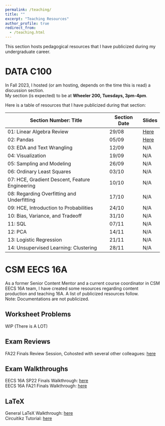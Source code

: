 ```yaml
---
permalink: /teaching/
title: ""
excerpt: "Teaching Resources"
author_profile: true
redirect_from: 
  - /teaching.html
---
```

This section hosts pedagogical resources that I have publicized during my undergraduate career.

DATA C100
======
In Fall 2023, I hosted (or am hosting, depends on the time this is read) a discussion section.\
My section (is expected) to be at **Wheeler 200, Tuesdays, 3pm-4pm**.

Here is a table of resources that I have publicized during that section: 

| Section Number: Title                          | Section Date | Slides                                                                                                       |
|------------------------------------------------|--------------|--------------------------------------------------------------------------------------------------------------|
| 01: Linear Algebra Review                      | 29/08        | [Here](https://docs.google.com/presentation/d/1ZJ0uoHzahc0umzERgyuK9V8q22DwdqhDs120gNS7ZQA/edit?usp=sharing) |
| 02: Pandas                                     | 05/09        | [Here](https://docs.google.com/presentation/d/1RRDPAJHOfQ7HsoZ3FYzPFZQFM2NnuYEtUOYgFADWWWs/edit?usp=sharing) |
| 03: EDA and Text Wrangling                     | 12/09        | N/A                                                                                                          |
| 04: Visualization                              | 19/09        | N/A                                                                                                          |
| 05: Sampling and Modeling                      | 26/09        | N/A                                                                                                          |
| 06: Ordinary Least Squares                     | 03/10        | N/A                                                                                                          |
| 07: HCE, Gradient Descent, Feature Engineering | 10/10        | N/A                                                                                                          |
| 08: Regarding Overfitting and Underfitting     | 17/10        | N/A                                                                                                          |
| 09: HCE, Introduction to Probabilities         | 24/10        | N/A                                                                                                          |
| 10: Bias, Variance, and Tradeoff               | 31/10        | N/A                                                                                                          |
| 11: SQL                                        | 07/11        | N/A                                                                                                          |
| 12: PCA                                        | 14/11        | N/A                                                                                                          |
| 13: Logistic Regression                        | 21/11        | N/A                                                                                                          |
| 14: Unsupervised Learning: Clustering          | 28/11        | N/A                                                                                                          |

CSM EECS 16A
======
As a former Senior Content Mentor and a current course coordinator in CSM EECS 16A team, I have created some resources
regarding content production and teaching 16A. A list of publicized resources follow.\
Note: Documentations are not publicized.
## Worksheet Problems
WIP (There is A LOT)

## Exam Reviews
FA22 Finals Review Session, Cohosted with several other colleagues: [here](https://www.youtube.com/watch?v=fTJHXGv5iUM)

## Exam Walkthroughs
EECS 16A SP22 Finals Walkthrough: [here](https://www.youtube.com/watch?v=EKBL9izmfgg&list=PL2Zt5-p8lNzSk01oL5AtRa4nzovw06sQG&pp=iAQB)\
EECS 16A FA21 Finals Walkthrough: [here](https://www.youtube.com/watch?v=0Vbe1sPvLPU&list=PL2Zt5-p8lNzTiFKXYYYSaj2t7mbFRWJka&pp=iAQB)

## LaTeX
General LaTeX Walkthrough: [here](https://www.youtube.com/watch?v=CD9vNUgN33Q&list=PL2Zt5-p8lNzQ0ccnHPR-0PfjxCIk9tUHr&pp=iAQB)\
Circuitikz Tutorial: [here](https://www.youtube.com/watch?v=1tY3SBO3Gr4)
